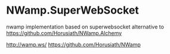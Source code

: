 NWamp.SuperWebSocket
====================

nwamp implementation based on superwebsocket
alternative to https://github.com/Horusiath/NWamp.Alchemy


http://wamp.ws/
https://github.com/Horusiath/NWamp